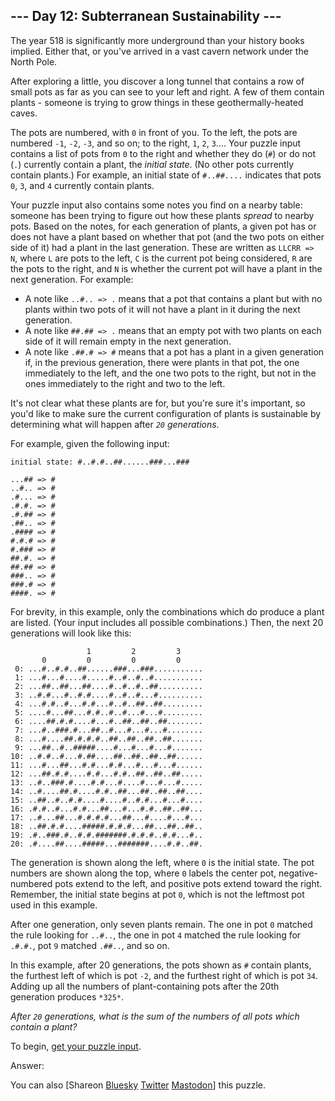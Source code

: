 \--- Day 12: Subterranean Sustainability ---
----------

The year 518 is significantly more underground than your history books implied. Either that, or you've arrived in a vast cavern network under the North Pole.

After exploring a little, you discover a long tunnel that contains a row of small pots as far as you can see to your left and right. A few of them contain plants - someone is trying to grow things in these geothermally-heated caves.

The pots are numbered, with `0` in front of you. To the left, the pots are numbered `-1`, `-2`, `-3`, and so on; to the right, `1`, `2`, `3`.... Your puzzle input contains a list of pots from `0` to the right and whether they do (`#`) or do not (`.`) currently contain a plant, the *initial state*. (No other pots currently contain plants.) For example, an initial state of `#..##....` indicates that pots `0`, `3`, and `4` currently contain plants.

Your puzzle input also contains some notes you find on a nearby table: someone has been trying to figure out how these plants *spread* to nearby pots. Based on the notes, for each generation of plants, a given pot has or does not have a plant based on whether that pot (and the two pots on either side of it) had a plant in the last generation. These are written as `LLCRR => N`, where `L` are pots to the left, `C` is the current pot being considered, `R` are the pots to the right, and `N` is whether the current pot will have a plant in the next generation. For example:

* A note like `..#.. => .` means that a pot that contains a plant but with no plants within two pots of it will not have a plant in it during the next generation.
* A note like `##.## => .` means that an empty pot with two plants on each side of it will remain empty in the next generation.
* A note like `.##.# => #` means that a pot has a plant in a given generation if, in the previous generation, there were plants in that pot, the one immediately to the left, and the one two pots to the right, but not in the ones immediately to the right and two to the left.

It's not clear what these plants are for, but you're sure it's important, so you'd like to make sure the current configuration of plants is sustainable by determining what will happen after *`20` generations*.

For example, given the following input:

```
initial state: #..#.#..##......###...###

...## => #
..#.. => #
.#... => #
.#.#. => #
.#.## => #
.##.. => #
.#### => #
#.#.# => #
#.### => #
##.#. => #
##.## => #
###.. => #
###.# => #
####. => #

```

For brevity, in this example, only the combinations which do produce a plant are listed. (Your input includes all possible combinations.) Then, the next 20 generations will look like this:

```
                 1         2         3     
       0         0         0         0     
 0: ...#..#.#..##......###...###...........
 1: ...#...#....#.....#..#..#..#...........
 2: ...##..##...##....#..#..#..##..........
 3: ..#.#...#..#.#....#..#..#...#..........
 4: ...#.#..#...#.#...#..#..##..##.........
 5: ....#...##...#.#..#..#...#...#.........
 6: ....##.#.#....#...#..##..##..##........
 7: ...#..###.#...##..#...#...#...#........
 8: ...#....##.#.#.#..##..##..##..##.......
 9: ...##..#..#####....#...#...#...#.......
10: ..#.#..#...#.##....##..##..##..##......
11: ...#...##...#.#...#.#...#...#...#......
12: ...##.#.#....#.#...#.#..##..##..##.....
13: ..#..###.#....#.#...#....#...#...#.....
14: ..#....##.#....#.#..##...##..##..##....
15: ..##..#..#.#....#....#..#.#...#...#....
16: .#.#..#...#.#...##...#...#.#..##..##...
17: ..#...##...#.#.#.#...##...#....#...#...
18: ..##.#.#....#####.#.#.#...##...##..##..
19: .#..###.#..#.#.#######.#.#.#..#.#...#..
20: .#....##....#####...#######....#.#..##.

```

The generation is shown along the left, where `0` is the initial state. The pot numbers are shown along the top, where `0` labels the center pot, negative-numbered pots extend to the left, and positive pots extend toward the right. Remember, the initial state begins at pot `0`, which is not the leftmost pot used in this example.

After one generation, only seven plants remain. The one in pot `0` matched the rule looking for `..#..`, the one in pot `4` matched the rule looking for `.#.#.`, pot `9` matched `.##..`, and so on.

In this example, after 20 generations, the pots shown as `#` contain plants, the furthest left of which is pot `-2`, and the furthest right of which is pot `34`. Adding up all the numbers of plant-containing pots after the 20th generation produces `*325*`.

*After `20` generations, what is the sum of the numbers of all pots which contain a plant?*

To begin, [get your puzzle input](12/input).

Answer:

You can also [Shareon [Bluesky](https://bsky.app/intent/compose?text=%22Subterranean+Sustainability%22+%2D+Day+12+%2D+Advent+of+Code+2018+%23AdventOfCode+https%3A%2F%2Fadventofcode%2Ecom%2F2018%2Fday%2F12) [Twitter](https://twitter.com/intent/tweet?text=%22Subterranean+Sustainability%22+%2D+Day+12+%2D+Advent+of+Code+2018&url=https%3A%2F%2Fadventofcode%2Ecom%2F2018%2Fday%2F12&related=ericwastl&hashtags=AdventOfCode) [Mastodon](javascript:void(0);)] this puzzle.